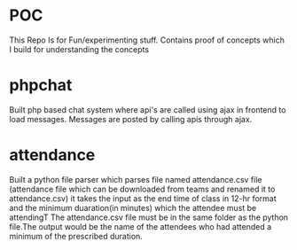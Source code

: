 # POC
This Repo Is for Fun/experimenting stuff. Contains proof of concepts which I build for understanding the concepts

# phpchat
Built php based chat system where api's are called using ajax in frontend to load messages. Messages are posted by calling apis through ajax.

# attendance
Built a python file parser which parses file named attendance.csv file (attendance file which can be downloaded from teams and renamed it to attendance.csv) it takes the input as the end time of class in 12-hr format and the minimum duaration(in minutes) which the attendee must be attendingT The attendance.csv file must be in the same folder as the python file.The output would be the name of the attendees who had attended a minimum of the prescribed duration.

